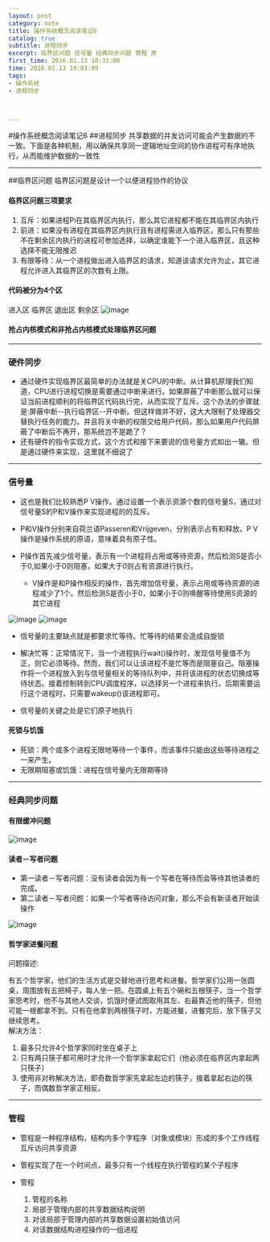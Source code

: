 ```yaml
---
layout: post
category: note
title: 操作系统概念阅读笔记6
catalog: true
subtitle: 进程同步
excerpt: 临界区问题 信号量 经典同步问题 管程 原
first_time: 2016.01.13 10:31:00
time: 2016.01.13 19:03:09
tags:
- 操作系统
- 进程同步



---
```


#操作系统概念阅读笔记6
##进程同步
共享数据的并发访问可能会产生数据的不一致。下面是各种机制，用以确保共享同一逻辑地址空间的协作进程可有序地执行，从而能维护数据的一致性

---

##临界区问题
临界区问题是设计一个以便进程协作的协议
#### 临界区问题三项要求

1. 互斥：如果进程Pi在其临界区内执行，那么其它进程都不能在其临界区内执行
2. 前进：如果没有进程在其临界区内执行且有进程需进入临界区，那么只有那些不在剩余区内执行的进程可参加选择，以确定谁能下一个进入临界区，且这种选择不能无限推迟
3. 有限等待：从一个进程做出进入临界区的请求，知道该请求允许为止，其它进程允许进入其临界区的次数有上限。

####  代码被分为4个区
进入区  临界区 退出区 剩余区
 ![image](http://moxiaoxi.club/img/post/system/system10.png)

####  抢占内核模式和非抢占内核模式处理临界区问题

---

### 硬件同步
- 通过硬件实现临界区最简单的办法就是关CPU的中断。从计算机原理我们知道，CPU进行进程切换是需要通过中断来进行。如果屏蔽了中断那么就可以保证当前进程顺利的将临界区代码执行完，从而实现了互斥。这个办法的步骤就是:屏蔽中断--执行临界区--开中断。但这样做并不好，这大大限制了处理器交替执行任务的能力。并且将关中断的权限交给用户代码，那么如果用户代码屏蔽了中断后不再开，那系统岂不是跪了？
- 还有硬件的指令实现方式，这个方式和接下来要说的信号量方式如出一辙。但是通过硬件来实现，这里就不细说了


---

### 信号量
- 这也是我们比较熟悉P V操作。通过设置一个表示资源个数的信号量S，通过对信号量S的P和V操作来实现进程的的互斥。

- P和V操作分别来自荷兰语Passeren和Vrijgeven，分别表示占有和释放。P V操作是操作系统的原语，意味着具有原子性。

- P操作首先减少信号量，表示有一个进程将占用或等待资源，然后检测S是否小于0,如果小于0则阻塞，如果大于0则占有资源进行执行。

  -  V操作是和P操作相反的操作，首先增加信号量，表示占用或等待资源的进程减少了1个。然后检测S是否小于0，如果小于0则唤醒等待使用S资源的其它进程

![image](http://moxiaoxi.club/img/post/system/system12.png)
![image](http://moxiaoxi.club/img/post/system/system13.png)

- 信号量的主要缺点就是都要求忙等待。忙等待的结果会造成自旋锁

- 解决忙等：正常情况下，当一个进程执行wait()操作时，发现信号量值不为正，则它必须等待。然而，我们可以让该进程不是忙等而是阻塞自己。阻塞操作将一个进程放入到与信号量相关的等待队列中，并将该进程的状态切换成等待状态。接着控制转到CPU调度程序，以选择另一个进程来执行。后期需要运行这个进程时，只需要wakeup()该进程即可。
- 信号量的关键之处是它们原子地执行

#### 死锁与饥饿
- 死锁：两个或多个进程无限地等待一个事件，而该事件只能由这些等待进程之一来产生。
- 无限期阻塞或饥饿：进程在信号量内无限期等待

---

### 经典同步问题
#### 有限缓冲问题

![image](http://moxiaoxi.club/img/post/system/system14.png)

#### 读者－写者问题
- 第一读者－写者问题：没有读者会因为有一个写者在等待而会等待其他读者的完成。
- 第二读者－写者问题：如果一个写者等待访问对象，那么不会有新读者开始读操作

![image](http://moxiaoxi.club/img/post/system/system15.png)

#### 哲学家进餐问题
问题描述:

   有五个哲学家，他们的生活方式是交替地进行思考和进餐。哲学家们公用一张圆桌，周围放有五把椅子，每人坐一把。在圆桌上有五个碗和五根筷子，当一个哲学家思考时，他不与其他人交谈，饥饿时便试图取用其左、右最靠近他的筷子，但他可能一根都拿不到。只有在他拿到两根筷子时，方能进餐，进餐完后，放下筷子又继续思考。
​    
解决方法：

1. 最多只允许4个哲学家同时坐在桌子上
2. 只有两只筷子都可用时才允许一个哲学家拿起它们（他必须在临界区内拿起两只筷子）
3. 使用非对称解决方法，即奇数哲学家先拿起左边的筷子，接着拿起右边的筷子，而偶数哲学家正相反。

---

### 管程
- 管程是一种程序结构，结构内多个字程序（对象或模块）形成的多个工作线程互斥访问共享资源
- 管程实现了在一个时间点，最多只有一个线程在执行管程的某个子程序
- 管程

  1. 管程的名称
  2. 局部于管理内部的共享数据结构说明
  3. 对该局部于管理内部的共享数据设置初始值访问
  4. 对该数据结构进程操作的一组进程